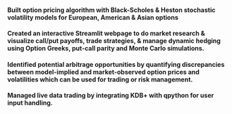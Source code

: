 #### Built option pricing algorithm with Black-Scholes & Heston stochastic volatility models for European, American & Asian options 
#### Created an interactive Streamlit webpage to do market research & visualize call/put payoffs, trade strategies, & manage dynamic  hedging using Option Greeks, put-call parity and Monte Carlo simulations. 
#### Identified potential arbitrage opportunities by quantifying discrepancies between model-implied and market-observed option  prices and volatilities which can be used for trading or risk management. 
#### Managed live data trading by integrating KDB+ with qpython for user input handling.
